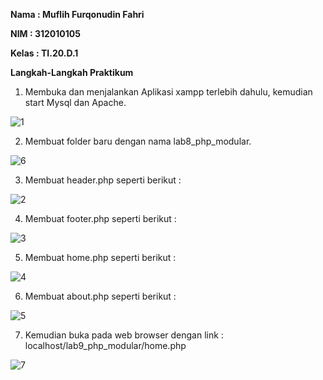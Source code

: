 <b> Nama : Muflih Furqonudin Fahri
<p> NIM  : 312010105
<p> Kelas : TI.20.D.1 
<p> Langkah-Langkah Praktikum </b>

1.  Membuka dan menjalankan Aplikasi xampp terlebih dahulu, kemudian start Mysql dan Apache.

![1](https://user-images.githubusercontent.com/101880025/171388637-4900e600-5a97-4707-8df5-230b0e6add5e.png)

2.  Membuat folder baru dengan nama lab8_php_modular.

![6](https://user-images.githubusercontent.com/101880025/171388985-9044e5f0-2cb6-4964-9757-623dd5135724.png)

3.  Membuat header.php seperti berikut :

![2](https://user-images.githubusercontent.com/101880025/171389211-7fa0689c-952a-4842-9b57-f8378a8e4f6c.png)

4.  Membuat footer.php seperti berikut :

![3](https://user-images.githubusercontent.com/101880025/171389345-dd0a8121-353d-4a01-a894-a7a7118f1ab8.png)

5.  Membuat home.php seperti berikut :

![4](https://user-images.githubusercontent.com/101880025/171389417-a1082da5-ef7a-4e74-8c68-539f3f4a904f.png)

6.  Membuat about.php seperti berikut :

![5](https://user-images.githubusercontent.com/101880025/171389486-3c3c5c32-1d43-4fa1-aaff-a1766a89138b.png)

7.  Kemudian buka pada web browser dengan link : localhost/lab9_php_modular/home.php

![7](https://user-images.githubusercontent.com/101880025/171389890-c20f340d-8476-4b0d-900e-1cc86fd08eda.png)
